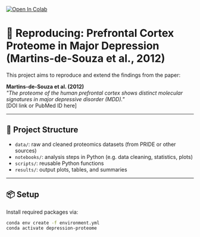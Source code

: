 [![Open In Colab](https://colab.research.google.com/assets/colab-badge.svg)](https://colab.research.google.com/github/XGhoster1/fastq-to-DE/blob/main/notebooks/kallisto_pipeline.ipynb)

# 🧠 Reproducing: Prefrontal Cortex Proteome in Major Depression (Martins-de-Souza et al., 2012)

This project aims to reproduce and extend the findings from the paper:

**Martins-de-Souza et al. (2012)**  
_"The proteome of the human prefrontal cortex shows distinct molecular signatures in major depressive disorder (MDD)."_  
[DOI link or PubMed ID here]

---

## 📁 Project Structure

- `data/`: raw and cleaned proteomics datasets (from PRIDE or other sources)
- `notebooks/`: analysis steps in Python (e.g. data cleaning, statistics, plots)
- `scripts/`: reusable Python functions
- `results/`: output plots, tables, and summaries

---

## 📦 Setup

Install required packages via:

```bash
conda env create -f environment.yml
conda activate depression-proteome
